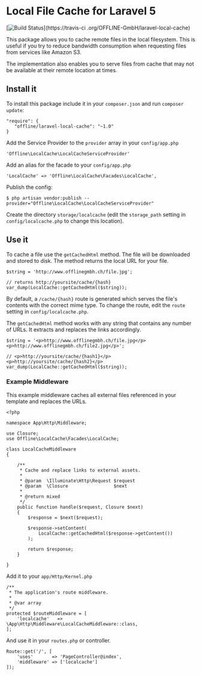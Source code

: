 # Local File Cache for Laravel 5
[![Build Status](https://travis-ci.org/OFFLINE-GmbH/laravel-local-cache.svg)](https://travis-ci
.org/OFFLINE-GmbH/laravel-local-cache)

This package allows you to cache remote files in the local filesystem. This is useful if you try
to reduce bandwidth consumption when requesting files from services like Amazon S3. 

The implementation also enables you to serve files from cache that may not be available at
their remote location at times.


## Install it
To install this package include it in your `composer.json` and run `composer update`:

    "require": {
       "offline/laravel-local-cache": "~1.0"
    }
    
     
Add the Service Provider to the `provider` array in your `config/app.php`

    'Offline\LocalCache\LocalCacheServiceProvider'
    
Add an alias for the facade to your `config/app.php`

    'LocalCache' => 'Offline\LocalCache\Facades\LocalCache',

Publish the config:

    $ php artisan vendor:publish --provider="Offline\LocalCache\LocalCacheServiceProvider"
    
Create the directory `storage/localcache` (edit the `storage_path` setting in `config/localcache.php` to change 
this location).

## Use it

To cache a file use the `getCachedHtml` method. The file will be downloaded and stored to disk.
The method returns the local URL for your file.
    
    $string = 'http://www.offlinegmbh.ch/file.jpg';
    
    // returns http://yoursite/cache/{hash}
    var_dump(LocalCache::getCachedHtml($string));
    
By default, a `/cache/{hash}` route is generated which serves the file's contents with the correct mime type.
To change the route, edit the `route` setting in `config/localcache.php`.

The `getCachedHtml` method works with any string that contains any number of URLs. It extracts and replaces the links 
accordingly.

    $string = '<p>http://www.offlinegmbh.ch/file.jpg</p><p>http://www.offlinegmbh.ch/file2.jpg</p>';
    
    // <p>http://yoursite/cache/{hash1}</p><p>http://yoursite/cache/{hash2}</p>
    var_dump(LocalCache::getCachedHtml($string));
    
### Example Middleware

This example middleware caches all external files referenced in your template and replaces 
the URLs.

    <?php
    
    namespace App\Http\Middleware;
    
    use Closure;
    use Offline\LocalCache\Facades\LocalCache;
    
    class LocalCacheMiddleware
    {
    
        /**
         * Cache and replace links to external assets.
         *
         * @param  \Illuminate\Http\Request $request
         * @param  \Closure                 $next
         *
         * @return mixed
         */
        public function handle($request, Closure $next)
        {
            $response = $next($request);
    
            $response->setContent(
                LocalCache::getCachedHtml($response->getContent())
            );
    
            return $response;
        }
    
    }

 Add it to your `app/Http/Kernel.php`
 
 
    /**
     * The application's route middleware.
     *
     * @var array
     */
    protected $routeMiddleware = [
        'localcache'   => \App\Http\Middleware\LocalCacheMiddleware::class,
    ];
    
And use it in your `routes.php` or controller.

    Route::get('/', [
        'uses'       => 'PageController@index',
        'middleware' => ['localcache']
    ]);
 